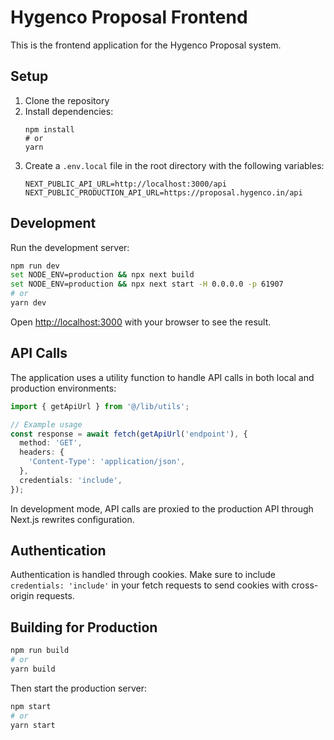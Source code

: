 # Hygenco Proposal Frontend

This is the frontend application for the Hygenco Proposal system.

## Setup

1. Clone the repository
2. Install dependencies:
   ```
   npm install
   # or
   yarn
   ```
3. Create a `.env.local` file in the root directory with the following variables:
   ```
   NEXT_PUBLIC_API_URL=http://localhost:3000/api
   NEXT_PUBLIC_PRODUCTION_API_URL=https://proposal.hygenco.in/api
   ```

## Development

Run the development server:

```bash
npm run dev
set NODE_ENV=production && npx next build
set NODE_ENV=production && npx next start -H 0.0.0.0 -p 61907
# or
yarn dev
```

Open [http://localhost:3000](http://localhost:3000) with your browser to see the result.

## API Calls

The application uses a utility function to handle API calls in both local and production environments:

```typescript
import { getApiUrl } from '@/lib/utils';

// Example usage
const response = await fetch(getApiUrl('endpoint'), {
  method: 'GET',
  headers: {
    'Content-Type': 'application/json',
  },
  credentials: 'include',
});
```

In development mode, API calls are proxied to the production API through Next.js rewrites configuration.

## Authentication

Authentication is handled through cookies. Make sure to include `credentials: 'include'` in your fetch requests to send cookies with cross-origin requests.

## Building for Production

```bash
npm run build
# or
yarn build
```

Then start the production server:

```bash
npm start
# or
yarn start
``` 